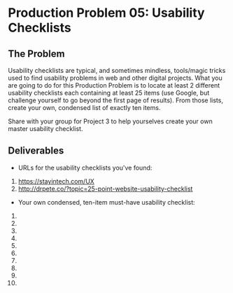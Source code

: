 # Production Problem 05: Usability Checklists

## The Problem

Usability checklists are typical, and sometimes mindless, tools/magic tricks used to find usability
problems in web and other digital projects. What you are going to do for this Production Problem is
to locate at least 2 different usability checklists each containing at least 25 items (use Google,
but challenge yourself to go beyond the first page of results). From those lists, create your own,
condensed list of exactly ten items.

Share with your group for Project 3 to help yourselves create
your own master usability checklist.

## Deliverables

* URLs for the usability checklists you've found:

1. https://stayintech.com/UX
2. http://drpete.co/?topic=25-point-website-usability-checklist

* Your own condensed, ten-item must-have usability checklist:

1.
2.
3.
4.
5.
6.
7.
8.
9.
10.
